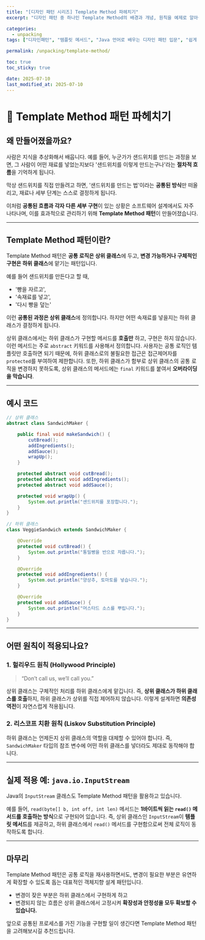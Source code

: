 ```yaml
---
title: "[디자인 패턴 시리즈] Template Method 파헤치기"
excerpt: "디자인 패턴 중 하나인 Template Method의 배경과 개념, 원칙을 예제로 알아봅니다."

categories:
  - unpacking
tags: ["디자인패턴", "템플릿 메서드", "Java 언어로 배우는 디자인 패턴 입문", "쉽게 배워 바로 써먹는 디자인 패턴"]

permalink: /unpacking/template-method/

toc: true
toc_sticky: true

date: 2025-07-10
last_modified_at: 2025-07-10
---
```



# 🧱 Template Method 패턴 파헤치기

##  왜 만들어졌을까요?

사람은 지식을 추상화해서 배웁니다.
예를 들어, 누군가가 샌드위치를 만드는 과정을 보면, 그 사람이 어떤 재료를 넣었는지보다 '샌드위치를 이렇게 만드는구나'라는 **절차적 흐름**을 기억하게 됩니다.

막상 샌드위치를 직접 만들려고 하면, '샌드위치를 만드는 법'이라는 **공통된 방식**만 떠올리고, 재료나 세부 단계는 스스로 결정하게 됩니다.

이처럼 **공통된 흐름과 각자 다른 세부 구현**이 있는 상황은 소프트웨어 설계에서도 자주 나타나며, 이를 효과적으로 관리하기 위해 **Template Method 패턴**이 만들어졌습니다.

---

##  Template Method 패턴이란?

Template Method 패턴은 **공통 로직은 상위 클래스**에 두고,
**변경 가능하거나 구체적인 구현은 하위 클래스**에 맡기는 패턴입니다.

예를 들어 샌드위치를 만든다고 할 때,

* '빵을 자르고',
* '속재료를 넣고',
* '다시 빵을 덮는'

이런 **공통된 과정은 상위 클래스**에 정의합니다.
하지만 어떤 속재료를 넣을지는 하위 클래스가 결정하게 됩니다.

상위 클래스에서는 하위 클래스가 구현할 메서드를 **호출만** 하고,
구현은 하지 않습니다. 이런 메서드는 주로 `abstract` 키워드를 사용해서 정의합니다.
사용자는 공통 로직인 템플릿만 호출하면 되기 때문에, 하위 클래스로의 불필요한 접근은 접근제어자를 `protected`를 부여하여 제한합니다.
또한, 하위 클래스가 함부로 상위 클래스의 공통 로직을 변경하지 못하도록, 상위 클래스의 메서드에는 `final` 키워드를 붙여서 **오버라이딩을 막습니다**.


---

##  예시 코드

```java
// 상위 클래스
abstract class SandwichMaker {

    public final void makeSandwich() {
        cutBread();
        addIngredients();
        addSauce();
        wrapUp();
    }

    protected abstract void cutBread();
    protected abstract void addIngredients();
    protected abstract void addSauce();

    protected void wrapUp() {
        System.out.println("샌드위치를 포장합니다.");
    }
}

// 하위 클래스
class VeggieSandwich extends SandwichMaker {

    @Override
    protected void cutBread() {
        System.out.println("통밀빵을 반으로 자릅니다.");
    }

    @Override
    protected void addIngredients() {
        System.out.println("양상추, 토마토를 넣습니다.");
    }

    @Override
    protected void addSauce() {
        System.out.println("머스타드 소스를 뿌립니다.");
    }
}
```

---

##  어떤 원칙이 적용되나요?

### 1. 헐리우드 원칙 (Hollywood Principle)

> “Don’t call us, we’ll call you.”

상위 클래스는 구체적인 처리를 하위 클래스에게 맡깁니다.
즉, **상위 클래스가 하위 클래스를 호출**하지, 하위 클래스가 상위를 직접 제어하지 않습니다.
이렇게 설계하면 **의존성 역전**이 자연스럽게 적용됩니다.

### 2. 리스코프 치환 원칙 (Liskov Substitution Principle)

하위 클래스는 언제든지 상위 클래스의 역할을 대체할 수 있어야 합니다.
즉, `SandwichMaker` 타입의 참조 변수에 어떤 하위 클래스를 넣더라도 제대로 동작해야 합니다.

---

##  실제 적용 예: `java.io.InputStream`

Java의 `InputStream` 클래스도 Template Method 패턴을 활용하고 있습니다.

예를 들어, `read(byte[] b, int off, int len)` 메서드는 **1바이트씩 읽는 `read()` 메서드를 호출하는 방식**으로 구현되어 있습니다.
즉, 상위 클래스인 `InputStream`이 **템플릿 메서드**를 제공하고,
하위 클래스에서 `read()` 메서드를 구현함으로써 전체 로직이 동작하도록 합니다.

---

## 마무리

Template Method 패턴은 공통 로직을 재사용하면서도,
변경이 필요한 부분은 유연하게 확장할 수 있도록 돕는 대표적인 객체지향 설계 패턴입니다.

* 변경이 잦은 부분은 하위 클래스에서 구현하게 하고
* 변경되지 않는 흐름은 상위 클래스에서 고정시켜
  **확장성과 안정성을 모두 확보할 수 있습니다.**

앞으로 공통된 프로세스를 가진 기능을 구현할 일이 생긴다면
Template Method 패턴을 고려해보시길 추천드립니다.
